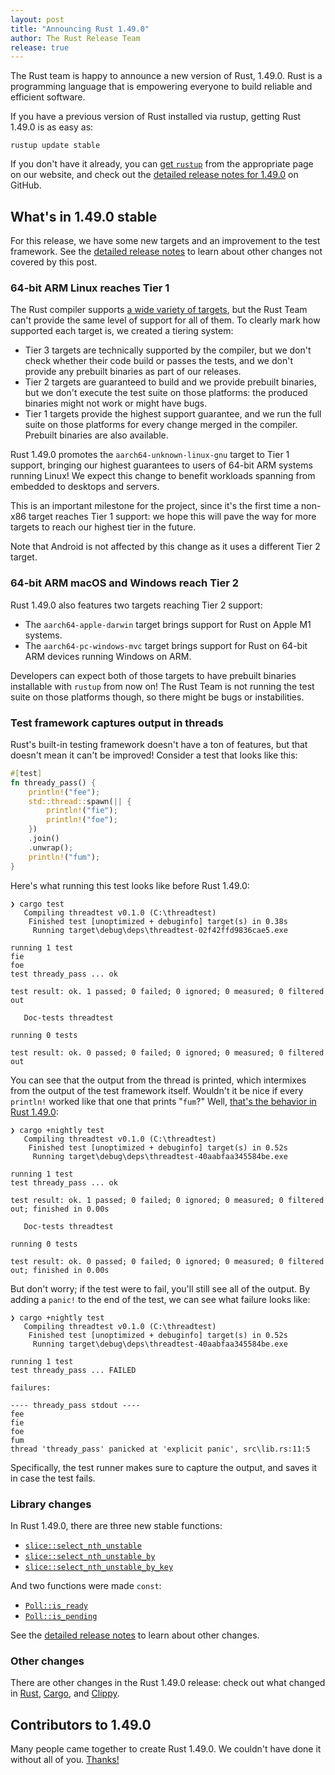 ```yaml
---
layout: post
title: "Announcing Rust 1.49.0"
author: The Rust Release Team
release: true
---
```


The Rust team is happy to announce a new version of Rust, 1.49.0. Rust is a
programming language that is empowering everyone to build reliable and
efficient software.

If you have a previous version of Rust installed via rustup, getting Rust
1.49.0 is as easy as:

```console
rustup update stable
```

If you don't have it already, you can [get `rustup`][install] from the
appropriate page on our website, and check out the [detailed release notes for
1.49.0][notes] on GitHub.

[install]: https://www.rust-lang.org/install.html
[notes]: https://github.com/rust-lang/rust/blob/master/RELEASES.md#version-1490-2020-12-31

## What's in 1.49.0 stable

For this release, we have some new targets and an improvement to the test
framework. See the [detailed release notes][notes] to learn about other
changes not covered by this post.

### 64-bit ARM Linux reaches Tier 1

The Rust compiler supports [a wide variety of targets][platform-support], but
the Rust Team can't provide the same level of support for all of them. To
clearly mark how supported each target is, we created a tiering system:

* Tier 3 targets are technically supported by the compiler, but we don't check
  whether their code build or passes the tests, and we don't provide any
  prebuilt binaries as part of our releases.
* Tier 2 targets are guaranteed to build and we provide prebuilt binaries, but
  we don't execute the test suite on those platforms: the produced binaries
  might not work or might have bugs.
* Tier 1 targets provide the highest support guarantee, and we run the full
  suite on those platforms for every change merged in the compiler. Prebuilt
  binaries are also available.

Rust 1.49.0 promotes the `aarch64-unknown-linux-gnu` target to Tier 1 support,
bringing our highest guarantees to users of 64-bit ARM systems running Linux!
We expect this change to benefit workloads spanning from embedded to desktops
and servers.

This is an important milestone for the project, since it's the first time a
non-x86 target reaches Tier 1 support: we hope this will pave the way for more
targets to reach our highest tier in the future.

Note that Android is not affected by this change as it uses a different Tier 2
target.

[platform-support]: https://doc.rust-lang.org/stable/rustc/platform-support.html

### 64-bit ARM macOS and Windows reach Tier 2

Rust 1.49.0 also features two targets reaching Tier 2 support:

* The `aarch64-apple-darwin` target brings support for Rust on Apple M1 systems.
* The `aarch64-pc-windows-mvc` target brings support for Rust on 64-bit ARM
  devices running Windows on ARM.

Developers can expect both of those targets to have prebuilt binaries
installable with `rustup` from now on! The Rust Team is not running the test
suite on those platforms though, so there might be bugs or instabilities.

### Test framework captures output in threads

Rust's built-in testing framework doesn't have a ton of features, but that
doesn't mean it can't be improved! Consider a test that looks like this:

```rust
#[test]
fn thready_pass() {
    println!("fee");
    std::thread::spawn(|| {
        println!("fie");
        println!("foe");
    })
    .join()
    .unwrap();
    println!("fum");
}
```

Here's what running this test looks like before Rust 1.49.0:

```text
❯ cargo test
   Compiling threadtest v0.1.0 (C:\threadtest)
    Finished test [unoptimized + debuginfo] target(s) in 0.38s
     Running target\debug\deps\threadtest-02f42ffd9836cae5.exe

running 1 test
fie
foe
test thready_pass ... ok

test result: ok. 1 passed; 0 failed; 0 ignored; 0 measured; 0 filtered out

   Doc-tests threadtest

running 0 tests

test result: ok. 0 passed; 0 failed; 0 ignored; 0 measured; 0 filtered out
```

You can see that the output from the thread is printed, which intermixes
from the output of the test framework itself. Wouldn't it be nice
if every `println!` worked like that one that prints "`fum`?" Well, [that's
the behavior in Rust 1.49.0](https://github.com/rust-lang/rust/pull/78227):

```text
❯ cargo +nightly test
   Compiling threadtest v0.1.0 (C:\threadtest)
    Finished test [unoptimized + debuginfo] target(s) in 0.52s
     Running target\debug\deps\threadtest-40aabfaa345584be.exe

running 1 test
test thready_pass ... ok

test result: ok. 1 passed; 0 failed; 0 ignored; 0 measured; 0 filtered out; finished in 0.00s

   Doc-tests threadtest

running 0 tests

test result: ok. 0 passed; 0 failed; 0 ignored; 0 measured; 0 filtered out; finished in 0.00s
```

But don't worry; if the test were to fail, you'll still see all of the
output. By adding a `panic!` to the end of the test, we can see what failure
looks like:

```text
❯ cargo +nightly test
   Compiling threadtest v0.1.0 (C:\threadtest)
    Finished test [unoptimized + debuginfo] target(s) in 0.52s
     Running target\debug\deps\threadtest-40aabfaa345584be.exe

running 1 test
test thready_pass ... FAILED

failures:

---- thready_pass stdout ----
fee
fie
foe
fum
thread 'thready_pass' panicked at 'explicit panic', src\lib.rs:11:5
```

Specifically, the test runner makes sure to capture the output, and saves it
in case the test fails.

### Library changes

In Rust 1.49.0, there are three new stable functions:

- [`slice::select_nth_unstable`]
- [`slice::select_nth_unstable_by`]
- [`slice::select_nth_unstable_by_key`]

And two functions were made `const`:

- [`Poll::is_ready`]
- [`Poll::is_pending`]

See the [detailed release notes][notes] to learn about other changes.

[`slice::select_nth_unstable`]: https://doc.rust-lang.org/nightly/std/primitive.slice.html#method.select_nth_unstable
[`slice::select_nth_unstable_by`]: https://doc.rust-lang.org/nightly/std/primitive.slice.html#method.select_nth_unstable_by
[`slice::select_nth_unstable_by_key`]: https://doc.rust-lang.org/nightly/std/primitive.slice.html#method.select_nth_unstable_by_key
[`Poll::is_ready`]: https://doc.rust-lang.org/stable/std/task/enum.Poll.html#method.is_ready
[`Poll::is_pending`]: https://doc.rust-lang.org/stable/std/task/enum.Poll.html#method.is_pending

### Other changes

[relnotes-cargo]: https://github.com/rust-lang/cargo/blob/master/CHANGELOG.md#cargo-149-2020-12-31
[relnotes-clippy]: https://github.com/rust-lang/rust-clippy/blob/master/CHANGELOG.md#rust-149

There are other changes in the Rust 1.49.0 release: check out what changed in
[Rust][notes], [Cargo][relnotes-cargo], and [Clippy][relnotes-clippy].

## Contributors to 1.49.0

Many people came together to create Rust 1.49.0. We couldn't have done it
without all of you. [Thanks!](https://thanks.rust-lang.org/rust/1.49.0/)
